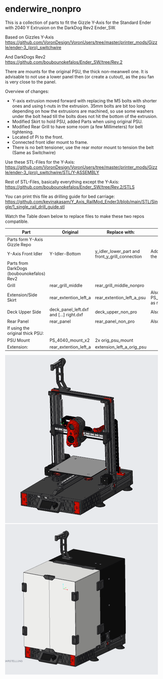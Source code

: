 # enderwire_nonpro

This is a collection of parts to fit the Gizzle Y-Axis for the Standard Ender with 2040 Y Extrusion on the DarkDog Rev2 Ender_SW.

Based on Gizzles Y-Axis https://github.com/VoronDesign/VoronUsers/tree/master/printer_mods/Gizzle/ender-3_(pro)_switchwire

And DarkDogs Rev2 https://github.com/boubounokefalos/Ender_SW/tree/Rev.2

There are mounts for the original PSU, the thick non-meanwell one.
It is advisable to not use a lower panel then (or create a cutout), as the psu fan is very close to the panel.


Overview of changes:

- Y-axis extrusion moved forward with replacing the M5 bolts with shorter ones and using t-nuts in the extrusion.
  35mm bolts are bit too long depending on how the extrusions are machined, so use some washers under the bolt head till the bolts 
  does not hit the bottom of the extrusion.
- Modified Skirt to hold PSU, added Parts when using original PSU.
- Modified Rear Grill to have some room (a few Millimeters) for belt tightening.
- Located of Pi to the front.
- Connected front idler mount to frame.
- There is no belt tensioner, use the rear motor mount to tension the belt (Same as Switchwire)

Use these STL-Files for the Y-Axis: 
https://github.com/VoronDesign/VoronUsers/tree/master/printer_mods/Gizzle/ender-3_(pro)_switchwire/STL/Y-ASSEMBLY 

Rest of STL-Files, basically everything except the Y-Axis:
https://github.com/boubounokefalos/Ender_SW/tree/Rev.2/STLS

You can print this file as drilling guide for bed carriage:
https://github.com/kevinakasam/Y_Axis_RailMod_Ender3/blob/main/STL/Single/1_single_rail_drill_guide.stl


Watch the Table down below to replace files to make these two repos compatible.


| Part                                       | Original              | Replace with:                                   | Comment:                                                   |
|--------------------------------------------|-----------------------|-------------------------------------------------|------------------------------------------------------------|
| Parts form Y-Axis Gizzle Repo                          |                       |                                                 |                                                            |
| Y-Axis Front Idler                         | Y-Idler-Bottom        | y_idler_lower_part and front_y_grill_connection | Adds a connection to the Front Grill                       |
| Parts from DarkDogs (boubounokefalos) Rev2 |                       |                                                 |                                                            |
| Grill                                      | rear_grill_middle     | rear_grill_middle_nonpro                        |                                                            |
| Extension/Side Skirt                       | rear_extention_left_a | rear_extention_left_a_psu                       | Also replaces the PS_4040_Slide_Mount as mount for the psu |
| Deck Upper Side                            | deck_panel_left.dxf and [...] right.dxf| deck_upper_non_pro                              | Also available as dxf                                      |
| Rear Panel                                 | rear_panel            | rear_panel_non_pro                              | Also available as dxf                                      |
| If using the original thick PSU:           |                       |                                                 |                                                            |
| PSU Mount                                  | PS_4040_mount_x2      | 2x orig_psu_mount                               |                                                            |
| Extension:                                 | rear_extention_left_a | extension_left_a_orig_psu                       |                                                            |




![Home](enderwire_non_pro_0.2.png)
![Home](enderwire_Housing.png)
